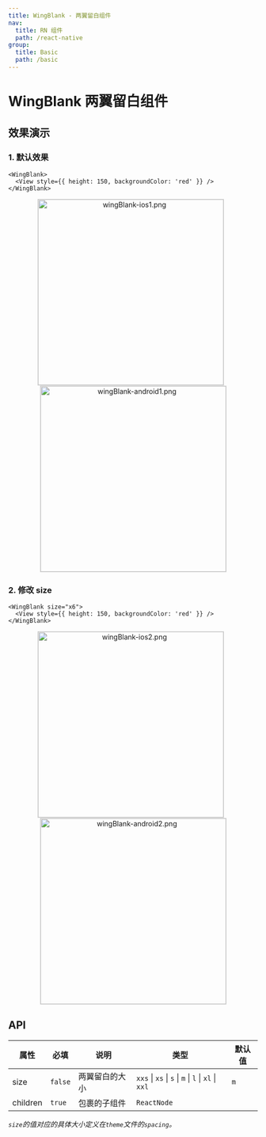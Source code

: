 ```yaml
---
title: WingBlank - 两翼留白组件
nav:
  title: RN 组件
  path: /react-native
group:
  title: Basic
  path: /basic
---
```


# WingBlank 两翼留白组件

## 效果演示

### 1. 默认效果

```tsx | pure
<WingBlank>
  <View style={{ height: 150, backgroundColor: 'red' }} />
</WingBlank>
```

<center>
  <figure>
    <img
      alt="wingBlank-ios1.png"
      src="https://td-dev-public.oss-cn-hangzhou.aliyuncs.com/maoyes-app/1607485239616233263.png"
      style="width: 375px; margin-right: 10px; border: 1px solid #ddd;"
    />
    <img
      alt="wingBlank-android1.png"
      src="https://td-dev-public.oss-cn-hangzhou.aliyuncs.com/maoyes-app/1609146845218620545.png"
      style="width: 375px; border: 1px solid #ddd;"
    />
  </figure>
</center>

### 2. 修改 size

```tsx | pure
<WingBlank size="x6">
  <View style={{ height: 150, backgroundColor: 'red' }} />
</WingBlank>
```

<center>
  <figure>
    <img
      alt="wingBlank-ios2.png"
      src="https://td-dev-public.oss-cn-hangzhou.aliyuncs.com/maoyes-app/1607485584301348092.png"
      style="width: 375px; margin-right: 10px; border: 1px solid #ddd;"
    />
    <img
      alt="wingBlank-android2.png"
      src="https://td-dev-public.oss-cn-hangzhou.aliyuncs.com/maoyes-app/1609146968570607281.png"
      style="width: 375px; border: 1px solid #ddd;"
    />
  </figure>
</center>

## API

| 属性     | 必填    | 说明           | 类型                                                | 默认值 |
| -------- | ------- | -------------- | --------------------------------------------------- | ------ |
| size     | `false` | 两翼留白的大小 | `xxs` \| `xs` \| `s` \| `m` \| `l` \| `xl` \| `xxl` | `m`    |
| children | `true`  | 包裹的子组件   | `ReactNode`                                         |        |

_`size`的值对应的具体大小定义在`theme`文件的`spacing`。_

